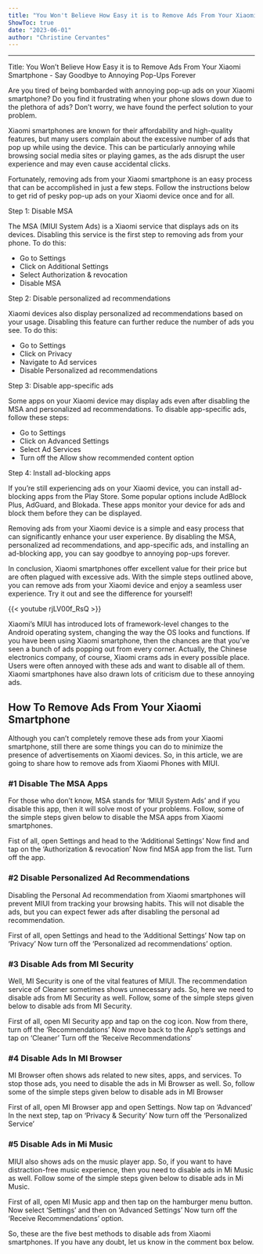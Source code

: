 ```yaml
---
title: "You Won't Believe How Easy it is to Remove Ads From Your Xiaomi Smartphone - Say Goodbye to Annoying Pop-Ups Forever!"
ShowToc: true 
date: "2023-06-01"
author: "Christine Cervantes"
---
```

*****
Title: You Won’t Believe How Easy it is to Remove Ads From Your Xiaomi Smartphone - Say Goodbye to Annoying Pop-Ups Forever

Are you tired of being bombarded with annoying pop-up ads on your Xiaomi smartphone? Do you find it frustrating when your phone slows down due to the plethora of ads? Don’t worry, we have found the perfect solution to your problem.

Xiaomi smartphones are known for their affordability and high-quality features, but many users complain about the excessive number of ads that pop up while using the device. This can be particularly annoying while browsing social media sites or playing games, as the ads disrupt the user experience and may even cause accidental clicks.

Fortunately, removing ads from your Xiaomi smartphone is an easy process that can be accomplished in just a few steps. Follow the instructions below to get rid of pesky pop-up ads on your Xiaomi device once and for all.

Step 1: Disable MSA

The MSA (MIUI System Ads) is a Xiaomi service that displays ads on its devices. Disabling this service is the first step to removing ads from your phone. To do this:

- Go to Settings
- Click on Additional Settings
- Select Authorization & revocation
- Disable MSA

Step 2: Disable personalized ad recommendations

Xiaomi devices also display personalized ad recommendations based on your usage. Disabling this feature can further reduce the number of ads you see. To do this:

- Go to Settings
- Click on Privacy
- Navigate to Ad services
- Disable Personalized ad recommendations

Step 3: Disable app-specific ads

Some apps on your Xiaomi device may display ads even after disabling the MSA and personalized ad recommendations. To disable app-specific ads, follow these steps:

- Go to Settings
- Click on Advanced Settings
- Select Ad Services
- Turn off the Allow show recommended content option

Step 4: Install ad-blocking apps

If you’re still experiencing ads on your Xiaomi device, you can install ad-blocking apps from the Play Store. Some popular options include AdBlock Plus, AdGuard, and Blokada. These apps monitor your device for ads and block them before they can be displayed.

Removing ads from your Xiaomi device is a simple and easy process that can significantly enhance your user experience. By disabling the MSA, personalized ad recommendations, and app-specific ads, and installing an ad-blocking app, you can say goodbye to annoying pop-ups forever.

In conclusion, Xiaomi smartphones offer excellent value for their price but are often plagued with excessive ads. With the simple steps outlined above, you can remove ads from your Xiaomi device and enjoy a seamless user experience. Try it out and see the difference for yourself!

{{< youtube rjLV00f_RsQ >}} 



Xiaomi’s MIUI has introduced lots of framework-level changes to the Android operating system, changing the way the OS looks and functions. If you have been using Xiaomi smartphone, then the chances are that you’ve seen a bunch of ads popping out from every corner.
Actually, the Chinese electronics company, of course, Xiaomi crams ads in every possible place. Users were often annoyed with these ads and want to disable all of them. Xiaomi smartphones have also drawn lots of criticism due to these annoying ads.

 
## How To Remove Ads From Your Xiaomi Smartphone


Although you can’t completely remove these ads from your Xiaomi smartphone, still there are some things you can do to minimize the presence of advertisements on Xiaomi devices. So, in this article, we are going to share how to remove ads from Xiaomi Phones with MIUI.

 
### #1 Disable The MSA Apps


For those who don’t know, MSA stands for ‘MIUI System Ads’ and if you disable this app, then it will solve most of your problems. Follow, some of the simple steps given below to disable the MSA apps from Xiaomi smartphones.

 

Fist of all, open Settings and head to the ‘Additional Settings’
Now find and tap on the ‘Authorization & revocation’
Now find MSA app from the list.
Turn off the app.

 
### #2 Disable Personalized Ad Recommendations


Disabling the Personal Ad recommendation from Xiaomi smartphones will prevent MIUI from tracking your browsing habits. This will not disable the ads, but you can expect fewer ads after disabling the personal ad recommendation.

 

First of all, open Settings and head to the ‘Additional Settings’
Now tap on ‘Privacy’
Now turn off the ‘Personalized ad recommendations’ option.

 
### #3 Disable Ads from MI Security


Well, MI Security is one of the vital features of MIUI. The recommendation service of Cleaner sometimes shows unnecessary ads. So, here we need to disable ads from MI Security as well. Follow, some of the simple steps given below to disable ads from MI Security.

 

First of all, open MI Security app and tap on the cog icon.
Now from there, turn off the ‘Recommendations’
Now move back to the App’s settings and tap on ‘Cleaner’
Turn off the ‘Receive Recommendations’

 
### #4 Disable Ads In MI Browser


MI Browser often shows ads related to new sites, apps, and services. To stop those ads, you need to disable the ads in Mi Browser as well. So, follow some of the simple steps given below to disable ads in MI Browser

 

First of all, open MI Browser app and open Settings.
Now tap on ‘Advanced’
In the next step, tap on ‘Privacy & Security’
Now turn off the ‘Personalized Service’

 
### #5 Disable Ads in Mi Music


MIUI also shows ads on the music player app. So, if you want to have distraction-free music experience, then you need to disable ads in Mi Music as well. Follow some of the simple steps given below to disable ads in Mi Music.

 

First of all, open MI Music app and then tap on the hamburger menu button.
Now select ‘Settings’ and then on ‘Advanced Settings’
Now turn off the ‘Receive Recommendations’ option.



So, these are the five best methods to disable ads from Xiaomi smartphones. If you have any doubt, let us know in the comment box below.





